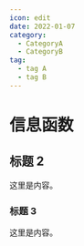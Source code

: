 ```yaml
---
icon: edit
date: 2022-01-07
category:
  - CategoryA
  - CategoryB
tag:
  - tag A
  - tag B
---
```


# 信息函数

## 标题 2

这里是内容。

### 标题 3

这里是内容。

